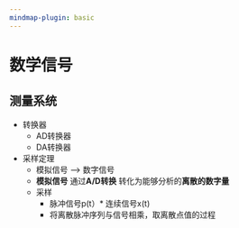 ```yaml
---
mindmap-plugin: basic
---
```


# 数学信号
## 测量系统
- 转换器
	- AD转换器
	- DA转换器
- 采样定理
	- 模拟信号 --> 数字信号
	- **模拟信号** 通过**A/D转换** 转化为能够分析的**离散的数字量**
	- 采样
		- 脉冲信号p(t）* 连续信号x(t)
		- 将离散脉冲序列与信号相乘，取离散点值的过程